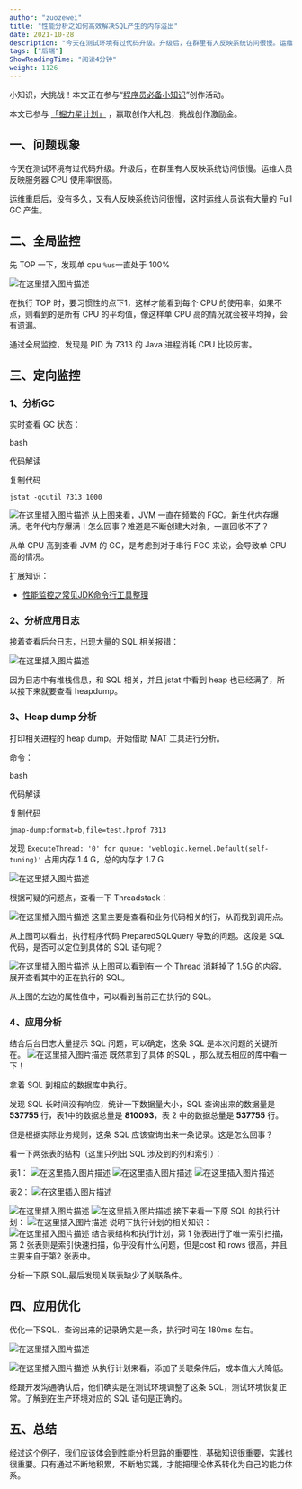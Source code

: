 ```yaml
---
author: "zuozewei"
title: "性能分析之如何高效解决SQL产生的内存溢出"
date: 2021-10-28
description: "今天在测试环境有过代码升级。升级后，在群里有人反映系统访问很慢。运维人员反映服务器CPU使用率很高。运维重启后，没有多久，又有人反映系统访问很慢，这时运维人员说有大量的FullGC产生。"
tags: ["后端"]
ShowReadingTime: "阅读4分钟"
weight: 1126
---
```

小知识，大挑战！本文正在参与“[程序员必备小知识](https://juejin.cn/post/7008476801634680869 "https://juejin.cn/post/7008476801634680869")”创作活动。

本文已参与 [「掘力星计划」](https://juejin.cn/post/7012210233804079141 "https://juejin.cn/post/7012210233804079141") ，赢取创作大礼包，挑战创作激励金。

一、问题现象
------

今天在测试环境有过代码升级。升级后，在群里有人反映系统访问很慢。运维人员反映服务器 CPU 使用率很高。

运维重启后，没有多久，又有人反映系统访问很慢，这时运维人员说有大量的 Full GC 产生。

二、全局监控
------

先 TOP 一下，发现单 cpu `%us`一直处于 100%

![在这里插入图片描述](https://p3-juejin.byteimg.com/tos-cn-i-k3u1fbpfcp/a3926e76ddbe40cdaf7f7f8eb1c2b954~tplv-k3u1fbpfcp-zoom-in-crop-mark:1512:0:0:0.awebp)

在执行 TOP 时，要习惯性的点下1，这样才能看到每个 CPU 的使用率，如果不点，则看到的是所有 CPU 的平均值，像这样单 CPU 高的情况就会被平均掉，会有遗漏。

通过全局监控，发现是 PID 为 7313 的 Java 进程消耗 CPU 比较厉害。

三、定向监控
------

### 1、分析GC

实时查看 GC 状态：

bash

 代码解读

复制代码

`jstat -gcutil 7313 1000`

![在这里插入图片描述](https://p3-juejin.byteimg.com/tos-cn-i-k3u1fbpfcp/c6445987df72464c9d4244c262a5f4b2~tplv-k3u1fbpfcp-zoom-in-crop-mark:1512:0:0:0.awebp) 从上图来看，JVM 一直在频繁的 FGC。新生代内存爆满。老年代内存爆满！怎么回事？难道是不断创建大对象，一直回收不了？

从单 CPU 高到查看 JVM 的 GC，是考虑到对于串行 FGC 来说，会导致单 CPU 高的情况。

扩展知识：

*   [性能监控之常见JDK命令行工具整理](https://link.juejin.cn?target=https%3A%2F%2Fblog.csdn.net%2Fzuozewei%2Farticle%2Fdetails%2F82695814 "https://blog.csdn.net/zuozewei/article/details/82695814")

### 2、分析应用日志

接着查看后台日志，出现大量的 SQL 相关报错：

![在这里插入图片描述](https://p3-juejin.byteimg.com/tos-cn-i-k3u1fbpfcp/94bf189bdc7b4ab8879cbb2b632470d0~tplv-k3u1fbpfcp-zoom-in-crop-mark:1512:0:0:0.awebp)

因为日志中有堆栈信息，和 SQL 相关，并且 jstat 中看到 heap 也已经满了，所以接下来就要查看 heapdump。

### 3、Heap dump 分析

打印相关进程的 heap dump。开始借助 MAT 工具进行分析。

命令：

bash

 代码解读

复制代码

`jmap-dump:format=b,file=test.hprof 7313`

发现 `ExecuteThread: '0' for queue: 'weblogic.kernel.Default(self-tuning)'` 占用内存 1.4 G，总的内存才 1.7 G

![在这里插入图片描述](https://p3-juejin.byteimg.com/tos-cn-i-k3u1fbpfcp/801aaf5790c149f18bb266955d8c9287~tplv-k3u1fbpfcp-zoom-in-crop-mark:1512:0:0:0.awebp)

根据可疑的问题点，查看一下 Threadstack：

![在这里插入图片描述](https://p3-juejin.byteimg.com/tos-cn-i-k3u1fbpfcp/f2085f1c7e80411f9bc2e9f3f6e3bd9d~tplv-k3u1fbpfcp-zoom-in-crop-mark:1512:0:0:0.awebp) 这里主要是查看和业务代码相关的行，从而找到调用点。

从上图可以看出，执行程序代码 PreparedSQLQuery 导致的问题。这段是 SQL 代码，是否可以定位到具体的 SQL 语句呢？

![在这里插入图片描述](https://p3-juejin.byteimg.com/tos-cn-i-k3u1fbpfcp/e18394cdf8754cdc99b926d809d7ac98~tplv-k3u1fbpfcp-zoom-in-crop-mark:1512:0:0:0.awebp) 从上图可以看到有一 个 Thread 消耗掉了 1.5G 的内容。展开查看其中的正在执行的 SQL。

从上图的左边的属性值中，可以看到当前正在执行的 SQL。

### 4、应用分析

结合后台日志大量提示 SQL 问题，可以确定，这条 SQL 是本次问题的关键所在。 ![在这里插入图片描述](https://p3-juejin.byteimg.com/tos-cn-i-k3u1fbpfcp/d916ad6273df49e4842820758e51b517~tplv-k3u1fbpfcp-zoom-in-crop-mark:1512:0:0:0.awebp) 既然拿到了具体 的SQL ，那么就去相应的库中看一下！

拿着 SQL 到相应的数据库中执行。

发现 SQL 长时间没有响应，统计一下数据量大小，SQL 查询出来的数据量是 **537755** 行，表1中的数据总量是 **810093**，表 2 中的数据总量是 **537755** 行。

但是根据实际业务规则，这条 SQL 应该查询出来一条记录。这是怎么回事？

看一下两张表的结构（这里只列出 SQL 涉及到的列和索引）：

表1： ![在这里插入图片描述](https://p3-juejin.byteimg.com/tos-cn-i-k3u1fbpfcp/6f4f47aca3ae4633b4a3c46cecf6fa70~tplv-k3u1fbpfcp-zoom-in-crop-mark:1512:0:0:0.awebp) ![在这里插入图片描述](https://p3-juejin.byteimg.com/tos-cn-i-k3u1fbpfcp/404ccce56e804e719e1a7d0ff272cb46~tplv-k3u1fbpfcp-zoom-in-crop-mark:1512:0:0:0.awebp) ![在这里插入图片描述](https://p3-juejin.byteimg.com/tos-cn-i-k3u1fbpfcp/2ecf303b94234dc0971c464971693c1d~tplv-k3u1fbpfcp-zoom-in-crop-mark:1512:0:0:0.awebp)

表2： ![在这里插入图片描述](https://p3-juejin.byteimg.com/tos-cn-i-k3u1fbpfcp/11af06c447864e6e9e945166e5ee7320~tplv-k3u1fbpfcp-zoom-in-crop-mark:1512:0:0:0.awebp)

![在这里插入图片描述](https://p3-juejin.byteimg.com/tos-cn-i-k3u1fbpfcp/19c741086e814cb185b0de727b256728~tplv-k3u1fbpfcp-zoom-in-crop-mark:1512:0:0:0.awebp) ![在这里插入图片描述](https://p3-juejin.byteimg.com/tos-cn-i-k3u1fbpfcp/d942592646be4180a1d1fc94350a7ef1~tplv-k3u1fbpfcp-zoom-in-crop-mark:1512:0:0:0.awebp) 接下来看一下原 SQL 的执行计划： ![在这里插入图片描述](https://p3-juejin.byteimg.com/tos-cn-i-k3u1fbpfcp/479543562dba4388aab402ecf386777e~tplv-k3u1fbpfcp-zoom-in-crop-mark:1512:0:0:0.awebp) 说明下执行计划的相关知识： ![在这里插入图片描述](https://p3-juejin.byteimg.com/tos-cn-i-k3u1fbpfcp/bf21d6f6589a44c9aff790f1b1690384~tplv-k3u1fbpfcp-zoom-in-crop-mark:1512:0:0:0.awebp) 结合表结构和执行计划，第 1 张表进行了唯一索引扫描，第 2 张表则是索引快速扫描，似乎没有什么问题，但是cost 和 rows 很高，并且主要来自于第2 张表中。

分析一下原 SQL,最后发现关联表缺少了关联条件。

四、应用优化
------

优化一下SQL，查询出来的记录确实是一条，执行时间在 180ms 左右。

![在这里插入图片描述](https://p3-juejin.byteimg.com/tos-cn-i-k3u1fbpfcp/87beff66cd2746378ca57eca89e5822e~tplv-k3u1fbpfcp-zoom-in-crop-mark:1512:0:0:0.awebp)

![在这里插入图片描述](https://p3-juejin.byteimg.com/tos-cn-i-k3u1fbpfcp/bd6697c292a141f3ad14322c2596b8b7~tplv-k3u1fbpfcp-zoom-in-crop-mark:1512:0:0:0.awebp) 从执行计划来看，添加了关联条件后，成本值大大降低。

经跟开发沟通确认后，他们确实是在测试环境调整了这条 SQL，测试环境恢复正常。了解到在生产环境对应的 SQL 语句是正确的。

五、总结
----

经过这个例子，我们应该体会到性能分析思路的重要性，基础知识很重要，实践也很重要。只有通过不断地积累，不断地实践，才能把理论体系转化为自己的能力体系。